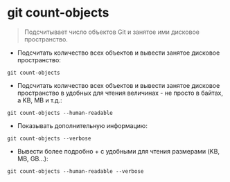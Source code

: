 # git count-objects

> Подсчитывает число объектов Git и занятое ими дисковое пространство.

- Подсчитать количество всех объектов и вывести занятое дисковое пространство:

`git count-objects`

- Подсчитать количество всех объектов и вывести занятое дисковое пространство в удобных для чтения величинах - не просто в байтах, а KB, MB и т.д.:

`git count-objects --human-readable`

- Показывать дополнительную информацию:

`git count-objects --verbose`

- Вывести более подробно + с удобными для чтения размерами (KB, MB, GB...):

`git count-objects --human-readable --verbose`
